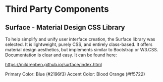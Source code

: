 
# Third Party Components

## Surface - Material Design CSS Library

To help simplify and unify user interface creation, the Surface library was selected. It is lightweight, purely CSS, and entirely class-based. It offers material design aesthetics, but implements similar to Bootstrap or W3.CSS. Documentation is clear and easy. It can be found here:

https://mildrenben.github.io/surface/index.html

Primary Color: Blue (#2196f3)
Accent Color: Blood Orange (#ff5722)
